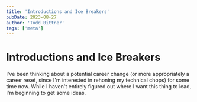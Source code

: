 ```yaml
---
title: 'Introductions and Ice Breakers'
pubDate: 2023-08-27
author: 'Todd Bittner'
tags: ['meta']
---
```


# Introductions and Ice Breakers

I've been thinking about a potential career change (or more appropriately a 
career reset, since I'm interested in rehoning my technical chops) for some time
now.  While I haven't entirely figured out where I want this thing to lead, I'm 
beginning to get some ideas.